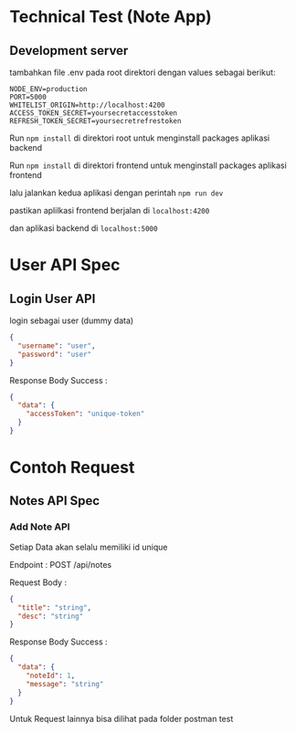 # Technical Test (Note App)

## Development server

tambahkan file .env pada root direktori dengan values sebagai berikut:

```
NODE_ENV=production
PORT=5000
WHITELIST_ORIGIN=http://localhost:4200
ACCESS_TOKEN_SECRET=yoursecretaccesstoken
REFRESH_TOKEN_SECRET=yoursecretrefrestoken
```

Run `npm install` di direktori root untuk menginstall packages aplikasi backend

Run `npm install` di direktori frontend untuk menginstall packages aplikasi frontend

lalu jalankan kedua aplikasi dengan perintah `npm run dev`

pastikan aplilkasi frontend berjalan di `localhost:4200`

dan aplikasi backend di `localhost:5000`

# User API Spec

## Login User API

login sebagai user (dummy data)

```json
{
  "username": "user",
  "password": "user"
}
```

Response Body Success :

```json
{
  "data": {
    "accessToken": "unique-token"
  }
}
```

# Contoh Request

## Notes API Spec

### Add Note API

Setiap Data akan selalu memiliki id unique

Endpoint : POST /api/notes

Request Body :

```json
{
  "title": "string",
  "desc": "string"
}
```

Response Body Success :

```json
{
  "data": {
    "noteId": 1,
    "message": "string"
  }
}
```

Untuk Request lainnya bisa dilihat pada folder postman test
